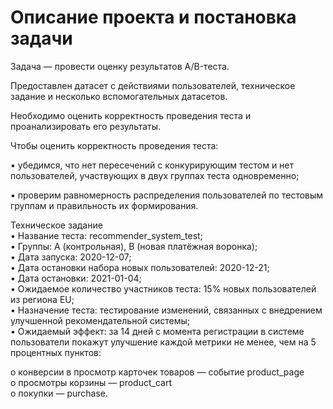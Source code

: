 # Описание проекта и постановка задачи
Задача — провести оценку результатов A/B-теста.

Предоставлен датасет с действиями пользователей, техническое задание и несколько вспомогательных датасетов.

Необходимо оценить корректность проведения теста и проанализировать его результаты.

Чтобы оценить корректность проведения теста:

• убедимся, что нет пересечений с конкурирующим тестом и нет пользователей, участвующих в двух группах теста одновременно;

• проверим равномерность распределения пользователей по тестовым группам и правильность их формирования.

Техническое задание  
 • Название теста: recommender_system_test;  
 • Группы: А (контрольная), B (новая платёжная воронка);  
 • Дата запуска: 2020-12-07;  
 • Дата остановки набора новых пользователей: 2020-12-21;  
 • Дата остановки: 2021-01-04;  
 • Ожидаемое количество участников теста: 15% новых пользователей из региона EU;  
 • Назначение теста: тестирование изменений, связанных с внедрением улучшенной рекомендательной системы;  
 • Ожидаемый эффект: за 14 дней с момента регистрации в системе пользователи покажут улучшение каждой метрики не   менее, чем на 5 процентных пунктов:  

o    конверсии в просмотр карточек товаров — событие product_page  
o    просмотры корзины — product_cart  
o    покупки — purchase.  
